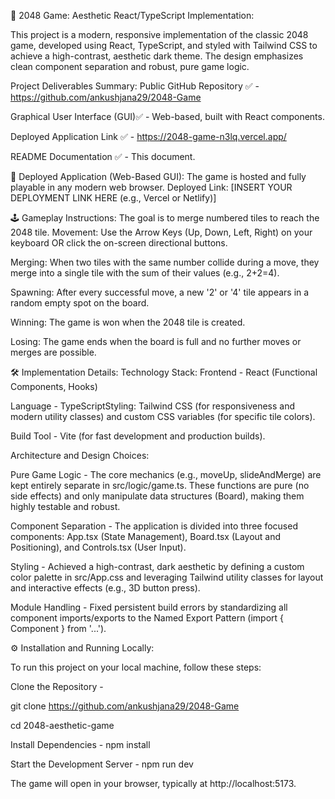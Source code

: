 👾 2048 Game: Aesthetic React/TypeScript Implementation: 

This project is a modern, responsive implementation of the classic 2048 game, developed using React, TypeScript, and styled with Tailwind CSS to achieve a high-contrast, aesthetic dark theme. The design emphasizes clean component separation and robust, pure game logic.

Project Deliverables Summary:
Public GitHub Repository      ✅ - https://github.com/ankushjana29/2048-Game

Graphical User Interface (GUI)✅ - Web-based, built with React components.

Deployed Application Link     ✅ - https://2048-game-n3lq.vercel.app/

README Documentation          ✅ - This document.


🚀 Deployed Application (Web-Based GUI):
The game is hosted and fully playable in any modern web browser.
Deployed Link: [INSERT YOUR DEPLOYMENT LINK HERE (e.g., Vercel or Netlify)]



🕹️ Gameplay Instructions:
The goal is to merge numbered tiles to reach the 2048 tile.
Movement: Use the Arrow Keys (Up, Down, Left, Right) on your keyboard OR click the on-screen directional buttons.

Merging: When two tiles with the same number collide during a move, they merge into a single tile with the sum of their values (e.g., 2+2=4).

Spawning: After every successful move, a new '2' or '4' tile appears in a random empty spot on the board.

Winning: The game is won when the 2048 tile is created.

Losing: The game ends when the board is full and no further moves or merges are possible.



🛠️ Implementation Details:
Technology Stack:
Frontend - React (Functional Components, Hooks)

Language - TypeScriptStyling: Tailwind CSS (for responsiveness and modern utility classes) and custom CSS variables (for specific tile colors).

Build Tool - Vite (for fast development and production builds).

Architecture and Design Choices:

Pure Game Logic - The core mechanics (e.g., moveUp, slideAndMerge) are kept entirely separate in src/logic/game.ts. These functions are pure (no side effects) and only manipulate data structures (Board), making them highly testable and robust.

Component Separation - The application is divided into three focused components: App.tsx (State Management), Board.tsx (Layout and Positioning), and Controls.tsx (User Input).

Styling - Achieved a high-contrast, dark aesthetic by defining a custom color palette in src/App.css and leveraging Tailwind utility classes for layout and interactive effects (e.g., 3D button press).

Module Handling - Fixed persistent build errors by standardizing all component imports/exports to the Named Export Pattern (import { Component } from '...').



⚙️ Installation and Running Locally:

To run this project on your local machine, follow these steps:

Clone the Repository -

git clone https://github.com/ankushjana29/2048-Game

cd 2048-aesthetic-game

Install Dependencies -
npm install

Start the Development Server -
npm run dev

The game will open in your browser, typically at http://localhost:5173.

